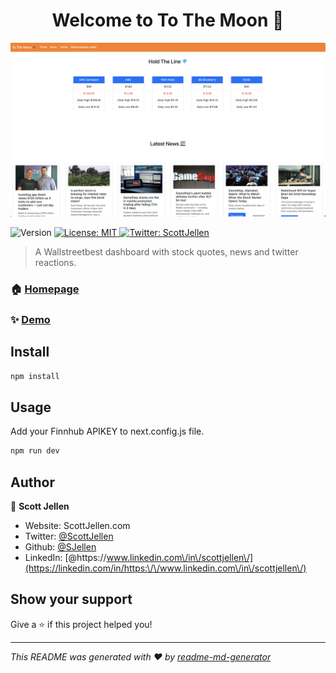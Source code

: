 <h1 align="center">Welcome to To The Moon 👋</h1>

![screenshot](https://github.com/SJellen/tothemooncode/blob/main/public/screenshot.png)
<p>
  <img alt="Version" src="https://img.shields.io/badge/version-0.1.0-blue.svg?cacheSeconds=2592000" />
  <a href="#" target="_blank">
    <img alt="License: MIT" src="https://img.shields.io/badge/License-MIT-yellow.svg" />
  </a>
  <a href="https://twitter.com/ScottJellen" target="_blank">
    <img alt="Twitter: ScottJellen" src="https://img.shields.io/twitter/follow/ScottJellen.svg?style=social" />
  </a>
</p>

> A Wallstreetbest dashboard with stock quotes, news and twitter reactions.

### 🏠 [Homepage](https://tothemoon2.vercel.app/)

### ✨ [Demo](https://tothemoon2.vercel.app/)

## Install

```sh
npm install
```

## Usage

Add your Finnhub APIKEY to next.config.js file.

```sh
npm run dev
```

## Author

👤 **Scott Jellen**

* Website: ScottJellen.com
* Twitter: [@ScottJellen](https://twitter.com/ScottJellen)
* Github: [@SJellen](https://github.com/SJellen)
* LinkedIn: [@https:\/\/www.linkedin.com\/in\/scottjellen\/](https://linkedin.com/in/https:\/\/www.linkedin.com\/in\/scottjellen\/)

## Show your support

Give a ⭐️ if this project helped you!

***
_This README was generated with ❤️ by [readme-md-generator](https://github.com/kefranabg/readme-md-generator)_